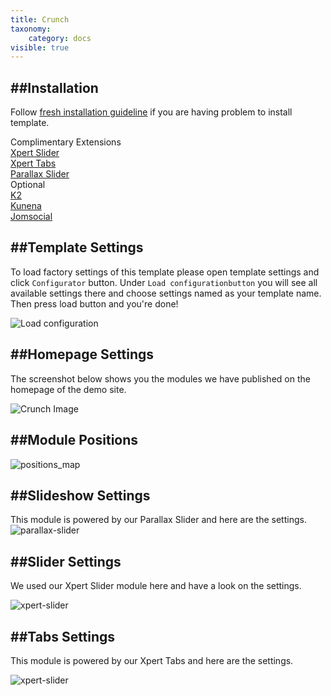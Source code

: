 ```yaml
---
title: Crunch
taxonomy:
    category: docs
visible: true
---
```



##Installation
----------
Follow [fresh installation guideline](http://www.themexpert.com/docs/expose/basics/installation) if you are having problem to install template.


<div class="row">
	<div class="col-md-6">
		<div class="panel panel-primary">
  <!-- Default panel contents -->
  <div class="panel-heading">Complimentary Extensions</div>

  <!-- List group -->
  <div class="list-group">
    <div><a class="list-group-item" href="http://www.themexpert.com/joomla-extensions/xpert-slider">Xpert Slider</a></div>
    <div><a class="list-group-item" href="http://www.themexpert.com/joomla-extensions/xpert-tabs">Xpert Tabs</a></div>
    <div><a class="list-group-item" href="http://www.themexpert.com/joomla-extensions/parallax-slider">Parallax Slider</a></div>
  </div>
</div>
	</div>
	<div class="col-md-6">
		<div class="panel panel-default">
  <!-- Default panel contents -->
  <div class="panel-heading">Optional</div>
  <!-- List group -->
  <div class="list-group">
    <div><a  class="list-group-item" href="http://getk2.org/">K2</a></div>
    <div><a  class="list-group-item" href="http://www.kunena.org/">Kunena</a></div>
    <div><a  class="list-group-item" href="http://www.jomsocial.com/">Jomsocial</a></div>
  </div>
</div>
	</div>
</div>

##Template Settings
----------
To load factory settings of this template please open template settings and click `Configurator` button. Under `Load configurationbutton` you will see all available settings there and choose settings named as your template name. Then press load button and you're done!

![Load configuration](load-configuration.png)

##Homepage Settings
----------
The screenshot below shows you the modules we have published on the homepage of the demo site.

![Crunch Image](home.png)

##Module Positions
----------

![positions_map](positions_map.jpg)

##Slideshow Settings
----------
This module is powered by our Parallax Slider and here are the settings.
![parallax-slider](parallax-slider.png)

##Slider Settings
----------
We used our Xpert Slider module here and have a look on the settings.

![xpert-slider](xpert-slider.png)

##Tabs Settings
----------
This module is powered by our Xpert Tabs and here are the settings.

![xpert-slider](xpert-tabs.png)
